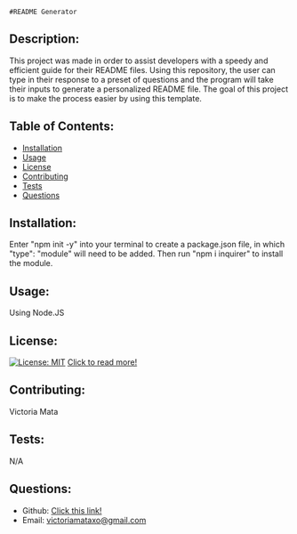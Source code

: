 
    #README Generator
   ## Description:
   This project was made in order to assist developers with a speedy and efficient guide for their README files. Using this repository, the user can type in their response to a preset of questions and the program will take their inputs to generate a personalized README file. The goal of this project is to make the process easier by using this template.
   ## Table of Contents:
   * [Installation](#installation)
   * [Usage](#usage)
   * [License](#license)
   * [Contributing](#contributing)
   * [Tests](#tests)
   * [Questions](#questions)
   ## Installation:
   Enter "npm init -y" into your terminal to create a package.json file, in which "type": "module" will need to be added. Then run "npm i inquirer" to install the module. 
   ## Usage:
   Using Node.JS
   ## License: 
   [![License: MIT](https://img.shields.io/badge/License-MIT-yellow.svg)](https://opensource.org/licenses/MIT)
   [Click to read more!](https://opensource.org/licenses/MIT)
   ## Contributing:
   Victoria Mata
   ## Tests:
   N/A
   ## Questions:
   * Github: [Click this link!](https://github.com/victoriamata)
   * Email: victoriamataxo@gmail.com